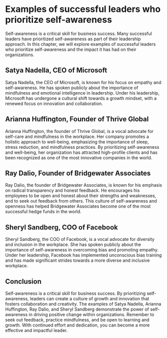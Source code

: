 # Examples of successful leaders who prioritize self-awareness

Self-awareness is a critical skill for business success. Many successful leaders have prioritized self-awareness as part of their leadership approach. In this chapter, we will explore examples of successful leaders who prioritize self-awareness and the impact it has had on their organizations.

Satya Nadella, CEO of Microsoft
-------------------------------

Satya Nadella, the CEO of Microsoft, is known for his focus on empathy and self-awareness. He has spoken publicly about the importance of mindfulness and emotional intelligence in leadership. Under his leadership, Microsoft has undergone a cultural shift towards a growth mindset, with a renewed focus on innovation and collaboration.

Arianna Huffington, Founder of Thrive Global
--------------------------------------------

Arianna Huffington, the founder of Thrive Global, is a vocal advocate for self-care and mindfulness in the workplace. Her company promotes a holistic approach to well-being, emphasizing the importance of sleep, stress reduction, and mindfulness practices. By prioritizing self-awareness and well-being, her organization has attracted high-profile clients and has been recognized as one of the most innovative companies in the world.

Ray Dalio, Founder of Bridgewater Associates
--------------------------------------------

Ray Dalio, the founder of Bridgewater Associates, is known for his emphasis on radical transparency and honest feedback. He encourages his employees to be open and honest about their strengths and weaknesses, and to seek out feedback from others. This culture of self-awareness and openness has helped Bridgewater Associates become one of the most successful hedge funds in the world.

Sheryl Sandberg, COO of Facebook
--------------------------------

Sheryl Sandberg, the COO of Facebook, is a vocal advocate for diversity and inclusion in the workplace. She has spoken publicly about the importance of self-awareness in overcoming bias and promoting empathy. Under her leadership, Facebook has implemented unconscious bias training and has made significant strides towards a more diverse and inclusive workplace.

Conclusion
----------

Self-awareness is a critical skill for business success. By prioritizing self-awareness, leaders can create a culture of growth and innovation that fosters collaboration and creativity. The examples of Satya Nadella, Arianna Huffington, Ray Dalio, and Sheryl Sandberg demonstrate the power of self-awareness in driving positive change within organizations. Remember to seek out feedback, practice mindfulness, and be open to learning and growth. With continued effort and dedication, you can become a more effective and impactful leader.
